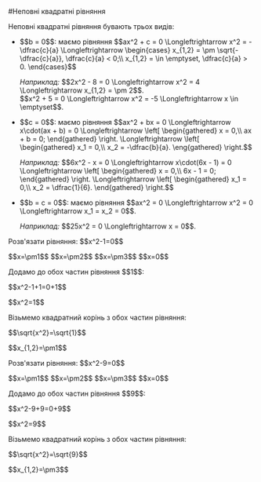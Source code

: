 #Неповні квадратні рівняння

<p>Неповні квадратні рівняння бувають трьох видів:</p>

<ul>
<li>$$b = 0$$: маємо рівняння $$ax^2 + c = 0 \Longleftrightarrow x^2 = -\dfrac{c}{a} \Longleftrightarrow \begin{cases}
		x_{1,2} = \pm \sqrt{-\dfrac{c}{a}}, \dfrac{c}{a} < 0;\\
		x_{1,2} = \in \emptyset, \dfrac{c}{a} > 0.
		\end{cases}$$</li>
<div class="space"></div>
<p><i>Наприклад:</i> $$2x^2 - 8 = 0 \Longleftrightarrow x^2 = 4 \Longleftrightarrow x_{1,2} = \pm 2$$.</br>$$x^2 + 5 = 0 \Longleftrightarrow x^2 = -5 \Longleftrightarrow x \in \emptyset$$.</p>
<div class="space"></div>
<li>$$c = 0$$: маємо рівняння $$ax^2 + bx = 0 \Longleftrightarrow x\cdot(ax + b) = 0 \Longleftrightarrow 
    \left[ \begin{gathered}
	x = 0,\\
	ax + b = 0;
    \end{gathered}
    \right. \Longleftrightarrow 
	\left[ \begin{gathered}
	x_1 = 0,\\
	x_2 = -\dfrac{b}{a}.
	\eng{gathered}
    \right.$$</li>
<div class="space"></div>	
<p><i>Наприклад:</i> $$6x^2 - x = 0 \Longleftrightarrow x\cdot(6x - 1) = 0 \Longleftrightarrow \left[ \begin{gathered}
		x = 0,\\
		6x - 1 = 0;
        \end{gathered}
		\right. \Longleftrightarrow 
		\left[ \begin{gathered}
		x_1 = 0,\\
		x_2 = \dfrac{1}{6}.
        \end{gathered}
		\right.$$</p>
<div class="space"></div>
<li>$$b = c = 0$$: маємо рівняння $$ax^2 = 0 \Longleftrightarrow x^2 = 0 \Longleftrightarrow x_1 = x_2 = 0$$.</li>
<div class="space"></div>
<p><i>Наприклад:</i> $$25x^2 = 0 \Longleftrightarrow x = 0$$.</p>
</ul>


<quiz correctLabel="correct" incorrectLabel="incorrect" checkLabel="check">
    <question text="">
        <p>Розв'язати рівняння: $$x^2-1=0$$</p>
        <answer correct> $$x=\pm1$$</answer>
        <answer> $$x=\pm2$$</answer>
        <answer> $$x=\pm3$$</answer>
        <answer> $$x=0$$</answer>
        <explanation>
        <p>Додамо до обох частин рівняння $$1$$:</p>
        <p>$$x^2-1+1=0+1$$</p>
        <p>$$x^2=1$$</p>
        <p>Візьмемо квадратний корінь з обох частин рівняння:</p>
        <p>$$\sqrt{x^2}=\sqrt{1}$$</p>
        <p>$$x_{1,2}=\pm1$$</p>
        </explanation>
        </question>
    <question text="">
    <p>Розв'язати рівняння: $$x^2-9=0$$</p>
        <answer> $$x=\pm1$$</answer>
        <answer> $$x=\pm2$$</answer>
        <answer correct> $$x=\pm3$$</answer>
        <answer> $$x=0$$</answer>
        <explanation>
        <p>Додамо до обох частин рівняння $$9$$:</p>
        <p>$$x^2-9+9=0+9$$</p>
        <p>$$x^2=9$$</p>
        <p>Візьмемо квадратний корінь з обох частин рівняння:</p>
        <p>$$\sqrt{x^2}=\sqrt{9}$$</p>
        <p>$$x_{1,2}=\pm3$$</p>
        </explanation>
        </question>
</quiz>
